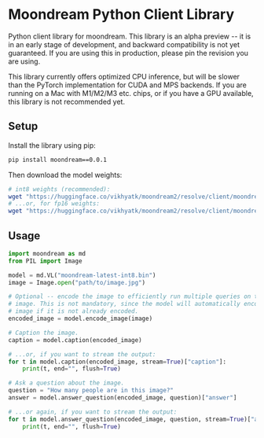 # Moondream Python Client Library

Python client library for moondream. This library is an alpha preview -- it is
in an early stage of development, and backward compatibility is not yet
guaranteed. If you are using this in production, please pin the revision you
are using.

This library currently offers optimized CPU inference, but will be slower than
the PyTorch implementation for CUDA and MPS backends. If you are running on a
Mac with M1/M2/M3 etc. chips, or if you have a GPU available, this library is
not recommended yet.

## Setup

Install the library using pip:

```bash
pip install moondream==0.0.1
```

Then download the model weights:

```bash
# int8 weights (recommended):
wget "https://huggingface.co/vikhyatk/moondream2/resolve/client/moondream-latest-int8.bin.gz?download=true" -O - | gunzip > moondream-latest-int8.bin
# ...or, for fp16 weights:
wget "https://huggingface.co/vikhyatk/moondream2/resolve/client/moondream-latest-f16.bin.gz?download=true" -O - | gunzip > moondream-latest-f16.bin
```

## Usage

```python
import moondream as md
from PIL import Image

model = md.VL("moondream-latest-int8.bin")
image = Image.open("path/to/image.jpg")

# Optional -- encode the image to efficiently run multiple queries on the same
# image. This is not mandatory, since the model will automatically encode the
# image if it is not already encoded.
encoded_image = model.encode_image(image)

# Caption the image.
caption = model.caption(encoded_image)

# ...or, if you want to stream the output:
for t in model.caption(encoded_image, stream=True)["caption"]:
    print(t, end="", flush=True)

# Ask a question about the image.
question = "How many people are in this image?"
answer = model.answer_question(encoded_image, question)["answer"]

# ...or again, if you want to stream the output:
for t in model.answer_question(encoded_image, question, stream=True)["answer"]:
    print(t, end="", flush=True)
```
